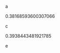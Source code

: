 a
<!--START:foo-->
0.38168593600307066
<!--END:foo-->
c
<!--START:bar-->
0.3938443481921785
<!--END:bar-->
e
